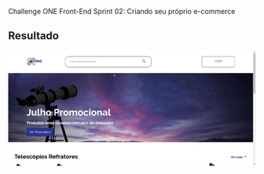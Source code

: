 Challenge ONE Front-End Sprint 02: Criando seu próprio e-commerce

## Resultado

![gif](assets/img/ecommercespace.gif)
